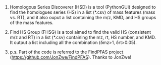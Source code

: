 1) Homologous Series Discoverer (HSD) is a tool (PythonGUI) designed to find the homologues series (HS) in a list (*.csv) of mass features (mass vs. RT), and it also ouput a list containing the m/z, KMD, and HS groups of the mass features.

2) Find HS Group (FHSG) is a tool aimed to find the valid HS (consistent m/z and RT) in a list (*.csv) containing the mz, rt, HS number, and KMD. It output a list including all the combination (δmz>1, δrt>0.05).
 
3) p.s. Part of the code is referred to the FindPFAS project (https://github.com/JonZwe/FindPFAS). Thanks to JonZwe!

